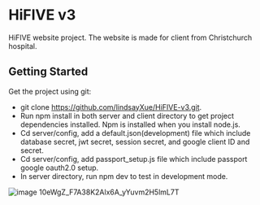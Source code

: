 # HiFIVE v3

HiFIVE website project. The website is made for client from Christchurch hospital.

## Getting Started

Get the project using git:

- git clone https://github.com/lindsayXue/HiFIVE-v3.git.
- Run npm install in both server and client directory to get project dependencies installed. Npm is installed when you install node.js.
- Cd server/config, add a default.json(development) file which include database secret, jwt secret, session secret, and google client ID and secret.
- Cd server/config, add passport_setup.js file which include passport google oauth2.0 setup.
- In server directory, run npm dev to test in development mode.

![image](https://drive.google.com/uc?export=view&id=10eWgZ_F7A38K2Alx6A_yYuvm2H5lmL7T)
10eWgZ_F7A38K2Alx6A_yYuvm2H5lmL7T
